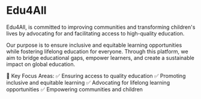 # Edu4All
Edu4All, is committed to improving communities and transforming children's lives by advocating for and facilitating access to high-quality education.

Our purpose is to ensure inclusive and equitable learning opportunities while fostering lifelong education for everyone. Through this platform, we aim to bridge educational gaps, empower learners, and create a sustainable impact on global education.

📌 Key Focus Areas:
✅ Ensuring access to quality education
✅ Promoting inclusive and equitable learning
✅ Advocating for lifelong learning opportunities
✅ Empowering communities and children
